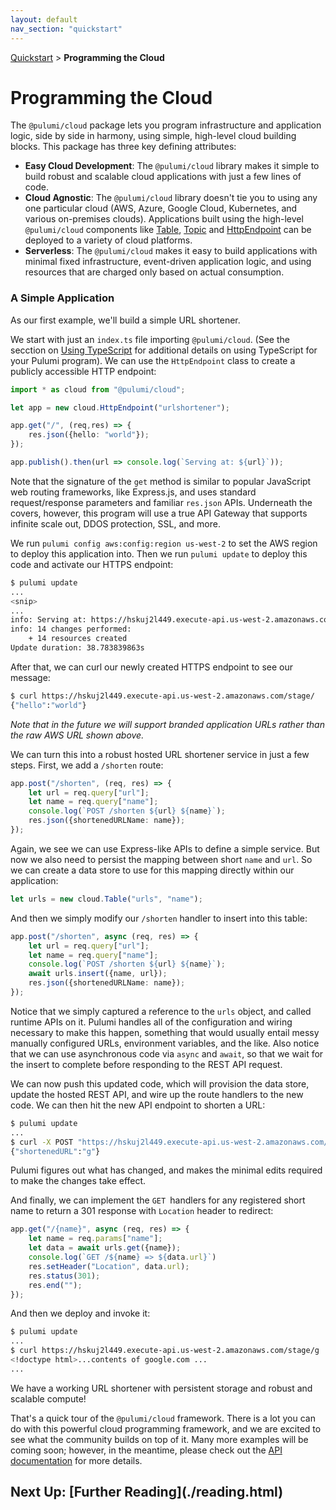 ```yaml
---
layout: default 
nav_section: "quickstart"
---
```


<p><a href="/quickstart">Quickstart</a> &gt; <b>Programming the Cloud</b></p>

<h1 class="title f1">Programming the Cloud</h1>

The `@pulumi/cloud` package lets you program infrastructure and application logic, side by side in harmony, using
simple, high-level cloud building blocks.  This package has three key defining attributes:

* __Easy Cloud Development__: The `@pulumi/cloud` library makes it simple to build robust and scalable cloud
  applications with just a few lines of code.
* __Cloud Agnostic__: The `@pulumi/cloud` library doesn't tie you to using any one particular cloud (AWS, Azure,
  Google Cloud, Kubernetes, and various on-premises clouds).  Applications built using the high-level `@pulumi/cloud`
  components like [Table](/packages/pulumi-cloud/interfaces/_table_.table.html), [Topic](
  /packages/pulumi-cloud/interfaces/_topic_.topic.html) and [HttpEndpoint](
  /packages/pulumi-cloud/interfaces/_httpendpoint_.httpendpoint.html) can be deployed to a variety of cloud platforms.
* __Serverless__: The `@pulumi/cloud` makes it easy to build applications with minimal fixed infrastructure,
  event-driven application logic, and using resources that are charged only based on actual consumption.

### A Simple Application

As our first example, we'll build a simple URL shortener.

We start with just an `index.ts` file importing `@pulumi/cloud`.  (See the secction on
[Using TypeScript](./reading.html#using-typescript) for additional details on using TypeScript for your Pulumi program).
We can use the `HttpEndpoint` class to create a publicly accessible HTTP endpoint:

```typescript
import * as cloud from "@pulumi/cloud";

let app = new cloud.HttpEndpoint("urlshortener");

app.get("/", (req,res) => {
    res.json({hello: "world"});
});

app.publish().then(url => console.log(`Serving at: ${url}`));
```

Note that the signature of the `get` method is similar to popular JavaScript web routing frameworks, like Express.js,
and uses standard request/response parameters and familiar `res.json` APIs.  Underneath the covers, however, this
program will use a true API Gateway that supports infinite scale out, DDOS protection, SSL, and more.

We run `pulumi config aws:config:region us-west-2` to set the AWS region to deploy this application into.  Then
we run `pulumi update` to deploy this code and activate our HTTPS endpoint:

```bash
$ pulumi update
...
<snip>
...
info: Serving at: https://hskuj2l449.execute-api.us-west-2.amazonaws.com/stage/
info: 14 changes performed:
    + 14 resources created
Update duration: 38.783839863s
```

After that, we can curl our newly created HTTPS endpoint to see our message:

```bash
$ curl https://hskuj2l449.execute-api.us-west-2.amazonaws.com/stage/
{"hello":"world"}
```

*Note that in the future we will support branded application URLs rather than the raw AWS URL shown above.*

We can turn this into a robust hosted URL shortener service in just a few steps.  First, we add a `/shorten` route:

```typescript
app.post("/shorten", (req, res) => {
    let url = req.query["url"];
    let name = req.query["name"];
    console.log(`POST /shorten ${url} ${name}`);
    res.json({shortenedURLName: name});
});
```

Again, we see we can use Express-like APIs to define a simple service.  But now we also need to persist the mapping
between short `name` and `url`.  So we can create a data store to use for this mapping directly within our application:

```typescript
let urls = new cloud.Table("urls", "name");
```

And then we simply modify our `/shorten` handler to insert into this table:

```typescript
app.post("/shorten", async (req, res) => {
    let url = req.query["url"];
    let name = req.query["name"];
    console.log(`POST /shorten ${url} ${name}`);
    await urls.insert({name, url});
    res.json({shortenedURLName: name});
});
```

Notice that we simply captured a reference to the `urls` object, and called runtime APIs on it.  Pulumi handles
all of the configuration and wiring necessary to make this happen, something that would usually entail messy manually
configured URLs, environment variables, and the like.  Also notice that we can use asynchronous code via `async` and
`await`, so that we wait for the insert to complete before responding to the REST API request.

We can now push this updated code, which will provision the data store, update the hosted REST API, and wire up the
route handlers to the new code.  We can then hit the new API endpoint to shorten a URL:

```bash
$ pulumi update
...
$ curl -X POST "https://hskuj2l449.execute-api.us-west-2.amazonaws.com/stage/shorten?name=g&url=http://www.google.com"
{"shortenedURL":"g"}
```

Pulumi figures out what has changed, and makes the minimal edits required to make the changes take effect.

And finally, we can implement the `GET `handlers for any registered short name to return a 301 response with
`Location` header to redirect:

```typescript
app.get("/{name}", async (req, res) => {
    let name = req.params["name"];
    let data = await urls.get({name});
    console.log(`GET /${name} => ${data.url}`)
    res.setHeader("Location", data.url);
    res.status(301);
    res.end("");
});
```

And then we deploy and invoke it:

```bash
$ pulumi update
...
$ curl https://hskuj2l449.execute-api.us-west-2.amazonaws.com/stage/g
<!doctype html>...contents of google.com ...
...
```

We have a working URL shortener with persistent storage and robust and scalable compute!

That's a quick tour of the `@pulumi/cloud` framework.  There is a lot you can do with this powerful cloud programming
framework, and we are excited to see what the community builds on top of it.  Many more examples will be coming
soon; however, in the meantime, please check out the [API documentation](/packages/pulumi-cloud/) for more details.

<h2 class="h2" style="font-weight: bold" markdown="1">Next Up: [Further Reading](./reading.html)</h2>

